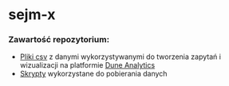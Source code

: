 # sejm-x

### Zawartość repozytorium:

- [Pliki csv](csv/) z danymi wykorzystywanymi do tworzenia zapytań i wizualizacji na platformie [Dune Analytics](https://dune.com/kryptolewak/sejm-x)
- [Skrypty](scripts/) wykorzystane do pobierania danych

